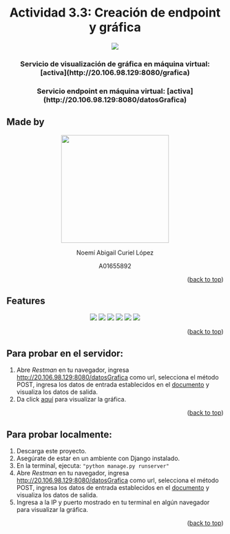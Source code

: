 <a name="readme-top"></a>
<h1 align="center">Actividad 3.3: Creación de endpoint y gráfica</h1>
<p align="center">
  <img src="https://img.shields.io/badge/microsoft%20azure-0089D6?style=for-the-badge&logo=microsoft-azure&logoColor=white"/>
</p>
<h3 align="center">Servicio de visualización de gráfica en máquina virtual: [activa](http://20.106.98.129:8080/grafica)</h3>
<h3 align="center">Servicio endpoint en máquina virtual: [activa](http://20.106.98.129:8080/datosGrafica)</h3>

## Made by
<div align="center">
<img src="https://forthebadge.com/images/badges/powered-by-coders-sweat.svg" width="250px">
<p> Noemí Abigail Curiel López </p>
<p> A01655892 </p>
</div>
  
<p align="right">(<a href="#readme-top">back to top</a>)</p>
  
## Features
<div align="center">
<p> 
<img src="https://img.shields.io/badge/Python-FFD43B?style=for-the-badge&logo=python&logoColor=blue"/>
<img src="https://img.shields.io/badge/HTML5-E34F26?style=for-the-badge&logo=html5&logoColor=white"/>
<img src="https://img.shields.io/badge/json-5E5C5C?style=for-the-badge&logo=json&logoColor=white"/>
<img src="https://img.shields.io/badge/Django-092E20?style=for-the-badge&logo=django&logoColor=green"/>
<img src="https://img.shields.io/badge/conda-342B029.svg?&style=for-the-badge&logo=anaconda&logoColor=white"/>
<img src="https://img.shields.io/badge/SQLite-07405E?style=for-the-badge&logo=sqlite&logoColor=white"/>
</p>
</div>

<p align="right">(<a href="#readme-top">back to top</a>)</p>

## Para probar en el servidor:
1. Abre *Restman* en tu navegador, ingresa http://20.106.98.129:8080/datosGrafica como url, selecciona el método POST, ingresa los datos de entrada establecidos en el [documento](https://docs.google.com/document/d/1yKSrOWrchsHJBOXwzhBn0ElaeDLgMEyYXAkI2K_nQeI/edit?usp=sharing) y visualiza los datos de salida.
2. Da click [aquí](http://20.106.98.129:8080/grafica) para visualizar la gráfica.

<p align="right">(<a href="#readme-top">back to top</a>)</p>

## Para probar localmente:
1. Descarga este proyecto.
2. Asegúrate de estar en un ambiente con Django instalado.
3. En la terminal, ejecuta:
`"python manage.py runserver"`
4. Abre *Restman* en tu navegador, ingresa http://20.106.98.129:8080/datosGrafica como url, selecciona el método POST, ingresa los datos de entrada establecidos en el [documento](https://docs.google.com/document/d/1yKSrOWrchsHJBOXwzhBn0ElaeDLgMEyYXAkI2K_nQeI/edit?usp=sharing) y visualiza los datos de salida.
5. Ingresa a la IP y puerto mostrado en tu terminal en algún navegador para visualizar la gráfica.

<p align="right">(<a href="#readme-top">back to top</a>)</p>
